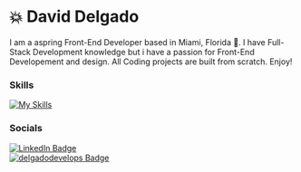 # 💥 David Delgado

I am a aspring Front-End Developer based in Miami, Florida 🌴. I have Full-Stack Development knowledge but i have a passion for Front-End Developement and design. All Coding projects are built from scratch. Enjoy!
<br/>

### Skills

[![My Skills](https://skillicons.dev/icons?i=html,css,js,react,tailwind,bootstrap,figma,photoshop)](https://skillicons.dev)
<br/>

### Socials

<div id="badges">
  <a href="https://www.linkedin.com/in/daviddelgado-/">
    <img src="https://img.shields.io/badge/LinkedIn-blue?style=for-the-badge&logo=linkedin&logoColor=white" alt="LinkedIn Badge"/>
  </a>
</div>

<div id="badges">
  <a href="https://delgadodevelops.com/">
    <img src="https://img.shields.io/badge/delgadodevelops-grey?style=for-the-badge&logo=google home" alt="delgadodevelops Badge"/>
  </a>
</div>
